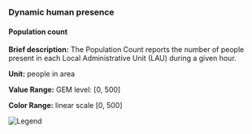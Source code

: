### Dynamic human presence

#### Population count

**Brief description:** The Population Count reports the number of people present in each Local
Administrative Unit (LAU) during a given hour.

**Unit:** people in area

**Value Range:** GEM level: [0, 500]

**Color Range:** linear scale [0, 500]

![Legend](legends/gtif/MOBI1_users_count.png "Population count")
